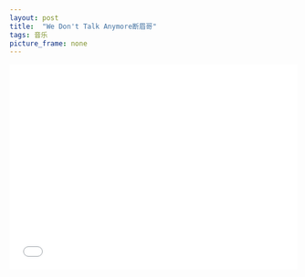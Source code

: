 ```yaml
---
layout: post
title:  "We Don't Talk Anymore断眉哥"
tags: 音乐
picture_frame: none
---
```


<iframe width="100%" height="360px;" src="//player.bilibili.com/player.html?aid=5406487&cid=8788044&page=1" scrolling="no" border="0" frameborder="no" framespacing="0" allowfullscreen="true"> </iframe>
